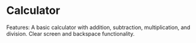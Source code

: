 # Calculator
Features: A basic calculator with addition, subtraction, multiplication, and division. Clear screen and backspace functionality.
